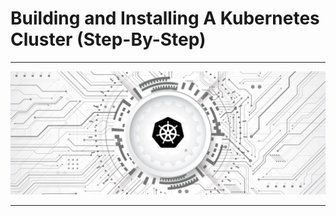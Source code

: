 # Building and Installing A Kubernetes Cluster (Step-By-Step)



---

<p align="center">
    <img src="images/IntroPic.png">
</p>

---